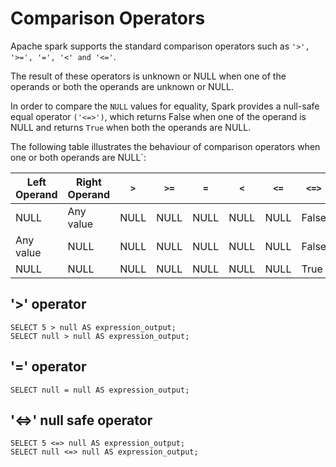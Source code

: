 # Comparison Operators 

Apache spark supports the standard comparison operators such as `'>', '>=', '=', '<' and '<='`.

The result of these operators is unknown or NULL when one of the operands or both the operands 
are unknown or NULL.

In order to compare the `NULL` values for equality, Spark provides a null-safe equal operator 
`('<=>')`, which returns False when one of the operand is NULL and returns `True` when both the operands are NULL.

The following table illustrates the behaviour of comparison operators when one or both operands are NULL`:

| Left Operand | Right Operand | `>`   | `>=`   | `=`    | `<`   | `<=`   | `<=>`  |
|--------------|---------------|-------|--------|--------|-------|--------|--------|
| NULL         | Any value     | NULL  | NULL   | 	NULL	 | NULL	 | NULL   | 	False |
| Any value	   | NULL	         | NULL	 | NULL	  | NULL	  | NULL  | 	NULL	 | False  |
| NULL	        | NULL	         | NULL  | 	NULL	 | NULL	  | NULL	 | NULL	  | True   |

## '>' operator

    SELECT 5 > null AS expression_output;
    SELECT null > null AS expression_output;

## '=' operator

    SELECT null = null AS expression_output;

## '<=>' null safe operator

    SELECT 5 <=> null AS expression_output;
    SELECT null <=> null AS expression_output;